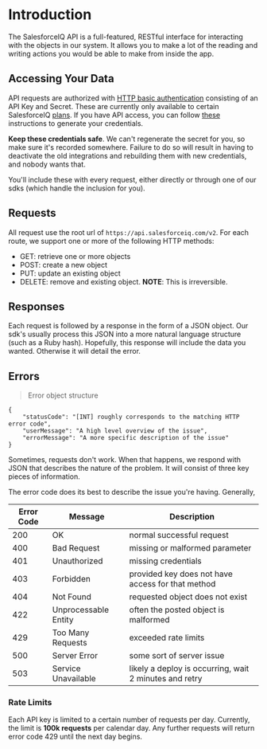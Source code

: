 # Introduction

The SalesforceIQ API is a full-featured, RESTful interface for interacting with the objects in our system. It allows you to make a lot of the reading and writing actions you would be able to make from inside the app. 

## Accessing Your Data

API requests are authorized with [HTTP basic authentication](https://en.wikipedia.org/wiki/Basic_access_authentication) consisting of an API Key and Secret. These are currently only available to certain SalesforceIQ [plans](https://help.salesforceiq.com/index.php?p=articles/compare-billing-plans). If you have API access, you can follow [these](https://help.salesforceiq.com/articles/set-up-api-access) instructions to generate your credentials. 

__Keep these credentials safe__. We can't regenerate the secret for you, so make sure it's recorded somewhere. Failure to do so will result in having to deactivate the old integrations and rebuilding them with new credentials, and nobody wants that. 

You'll include these with every request, either directly or through one of our sdks (which handle the inclusion for you). 

## Requests

All request use the root url of `https://api.salesforceiq.com/v2`. For each route, we support one or more of the following HTTP methods: 

* GET: retrieve one or more objects
* POST: create a new object
* PUT: update an existing object
* DELETE: remove and existing object. __NOTE__: This is irreversible. 

## Responses

Each request is followed by a response in the form of a JSON object. Our sdk's usually process this JSON into a more natural language structure (such as a Ruby hash). Hopefully, this response will include the data you wanted. Otherwise it will detail the error.

## Errors

> Error object structure

```
{
    "statusCode": "[INT] roughly corresponds to the matching HTTP error code",
    "userMessage": "A high level overview of the issue",
    "errorMessage": "A more specific description of the issue"
}
```

Sometimes, requests don't work. When that happens, we respond with JSON that describes the nature of the problem. It will consist of three key pieces of information.



The error code does its best to describe the issue you're having. Generally, 

Error Code|Message|Description
---|---|---
200 | OK | normal successful request
400 | Bad Request | missing or malformed parameter
401 | Unauthorized | missing credentials
403 | Forbidden | provided key does not have access for that method
404 | Not Found | requested object does not exist
422 | Unprocessable Entity | often the posted object is malformed
429 | Too Many Requests | exceeded rate limits 
500 | Server Error | some sort of server issue
503 | Service Unavailable | likely a deploy is occurring, wait 2 minutes and retry

### Rate Limits

Each API key is limited to a certain number of requests per day. Currently, the limit is __100k requests__ per calendar day. Any further requests will return error code 429 until the next day begins. 